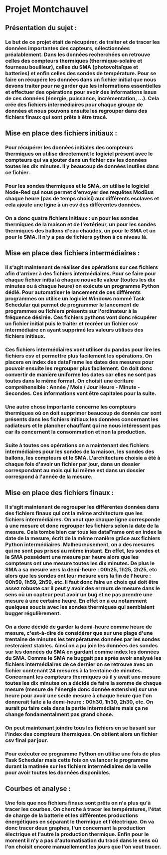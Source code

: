 # Projet Montchauvel

## Présentation du sujet : 
### Le but de ce projet était de récupérer, de traiter et de tracer les données importantes des capteurs, sélectionnées préalablement. Dans les données recherchées on retrouve celles des compteurs thermiques (thermique-solaire et fourneau bouilleur), celles du SMA (photovoltaïque et batteries) et enfin celles des sondes de température. Pour se faire on récupére les données dans un fichier initial que nous devons traiter pour ne garder que les informations essentielles et effectuer des opérations pour avoir des informations issus de ces données (énergie, puissance, incrémentation, ...). Cela crée des fichiers intermédiaires pour chaque groupe de données et nous pouvons ensuite les regrouper dans des fichiers finaux qui sont prêts à être tracé. 

## Mise en place des fichiers initiaux : 
### Pour récupérer les données initiales des compteurs thermiques on utilise directement le logiciel présent avec le compteurs qui va ajouter dans un fichier csv les données toutes les dix minutes. Il y beaucoup de données inutiles dans ce fichier. 
### Pour les sondes thermiques et le SMA, on utilise le logiciel Node-Red qui nous permet d'envoyer des requêtes ModBus chaque heure (pas de temps choisi) aux différents esclaves et cela ajoute une ligne à un csv des différentes données. 
### On a donc quatre fichiers initiaux : un pour les sondes thermiques de la maison et de l'extérieur, un pour les sondes thermiques des ballons d'eau chaudes, un pour le SMA et un pour le SMA. Il n'y a pas de fichiers python à ce niveau là. 


## Mise en place des fichiers intermédiaires : 
### Il s'agit maintenant de réaliser des opérations sur ces fichiers afin d'arriver à des fichiers intermédiaires. Pour se faire pour chaque fichier initial à chaque nouvelle valeur (toutes les dix minutes ou à chaque heure) on exécute un programme Python dédié. Pour automatiser le lancement de ces différents programmes on utilise un logiciel Windows nommé Task Schedular qui permet de programmer le lancement de programmes ou fichiers présents sur l'ordinateur à la fréquence désirée. Ces fichiers pythons vont donc récupérer un fichier initial puis le traiter et recréer un fichier csv intermédiaire en ayant supprimé les valeurs utilisés des fichiers initiaux.
### Ces fichiers intermédiaires vont utiliser du pandas pour lire les fichiers csv et permettre plus facilement les opérations. On placera en index des dataFrame les dates des mesures pour pouvoir ensuite les regrouper plus facilement. On doit donc convertir de manière uniforme les dates car elles ne sont pas toutes dans le même format. On choisit une écriture compréhensible : Année / Mois / Jour Heure - Minute - Secondes. Ces informations vont être capitales pour la suite. 
### Une autre chose importante concerne les compteurs thermiques où on doit supprimer beaucoup de donnés car sont présents dans les fichiers initiaux les données concernant les radiateurs et le plancher chauffant qui ne nous intéressent pas car ils concernent la consommation et non la production. 
### Suite à toutes ces opérations on a maintenant des fichiers intermédiaires pour les sondes de la maison, les sondes des ballons, les compteurs et le SMA. L'architecture choisie a été à chaque fois d'avoir un fichier par jour, dans un dossier correspondant au mois qui lui même est dans un dossier correspond à l'année de la mesure. 

## Mise en place des fichiers finaux : 
### Il s'agit maintenant de regrouper les différentes données dans des fichiers finaux qui ont la même architecture que les fichiers intermédiaires. On veut que chaque ligne corresponde à une mesure et donc regrouper les fichiers selon la date de la mesure. Cela tombe bien car tous les dataFrame ont en index la date de la mesure, écrit de la même manière grâce aux fichiers Python intermédiaires. Malheureusement, on a des mesures qui ne sont pas prises au même instant. En effet, les sondes et le SMA possèdent une mesure par heure alors que les compteurs ont une mesure toutes les dix minutes. De plus le SMA a sa mesure vers la demi-heure : 00h25, 1h25, 2h25, etc alors que les sondes ont leur mesure vers la fin de l'heure : 00h59, 1h59, 2h59, etc. Il faut donc faire un choix qui doit être assez robuste car il peut y avoir des erreurs de mesure dans le sens où un capteur peut avoir un bug et ne pas prendre une mesure à une certaine heure. En effet on a eu notamment quelques soucis avec les sondes thermiques qui semblaient bugger régulièrement. 
### On a donc décidé de garder la demi-heure comme heure de mesure, c'est-à-dire de considérer que sur une plage d'une trentaine de minutes les températures données par les sondes resteraient stables. Ainsi on a pu join les données des sondes sur les données du SMA en gardant comme index les données du SMA. Comme le SMA ne buggait pas après avoir analysé les fichiers intermédiaires de ce dernier on se retrouve avec un fichier contenant 24 mesures à la trentaine de minutes. Concernant les compteurs thermiques où il y avait une mesure toutes les dix minutes on a décidé de faire la somme de chaque mesure (mesure de l'énergie donc donnée extensive) sur une heure pour avoir une seule mesure à chaque heure que l'on donnerait faite à la demi-heure : 00h30, 1h30, 2h30, etc. On aurait pu faire cela dans la partie intermédiaire mais ça ne change fondamentalment pas grand chose. 
### On peut maintenant joindre tous les fichiers en se basant sur l'index des compteurs thermiques. On obtient alors un fichier csv final par jour. 
### Pour exécuter ce programme Python on utilise une fois de plus Task Schedular mais cette fois on va lancer le programme durant la matinée sur les fichiers intermédiaires de la veille pour avoir toutes les données disponibles. 

## Courbes et analyse : 
### Une fois que nos fichiers finaux sont prêts on n'a plus qu'à tracer les courbes. On cherche à tracer les températures, l'état de charge de la batterie et les différentes productions énergétiques en séparant le thermique et l'électrique. On va donc tracer deux graphes, l'un concernant la production électrique et l'autre la production thermique. Enfin pour le moment il n'y a pas d'automatisation du tracé dans le sens où l'on choisit encore manuellement les jours que l'on veut tracer. 
